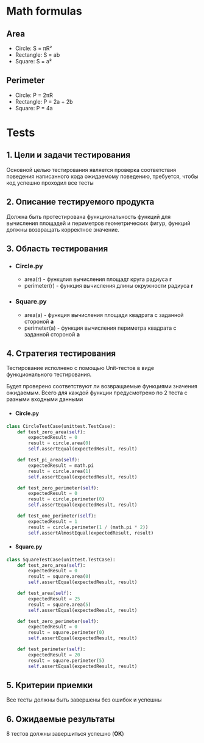 # Math formulas
## Area
- Circle: S = πR²
- Rectangle: S = ab
- Square: S = a²

## Perimeter
- Circle: P = 2πR
- Rectangle: P = 2a + 2b
- Square: P = 4a

# **Tests**

## 1. Цели и задачи тестирования
Основной целью тестирования является проверка соответствия поведения написанного кода ожидаемому поведению, требуется, чтобы код успешно проходил все тесты

## 2. Описание тестируемого продукта

Должна быть протестирована функциональность функций для вычисления площадей и периметров геометрических фигур, функций должны возвращать корректное значение.

## 3. Область тестирования

- ### Circle.py
    - area(r) - функцлия вычисления площадт круга радиуса **r**
    - perimeter(r) - функция вычисления длины окружности радиуса **r**

- ### Square.py
    - area(a) - функция вычисления площади квадрата с заданной стороной **а**
    - perimeter(a) - функция вычисления периметра квадрата с заданной стороной **a**

## 4. Стратегия тестирования
Тестирование исполнено с помощью Unit-тестов в виде функционального тестирования.

Будет проверено соответствуют ли возвращаемые функциями значения ожидаемым.
Всего для каждой функции предусмотрено по 2 теста с разными входными данными

- #### Circle.py
```python
class CircleTestCase(unittest.TestCase):
    def test_zero_area(self):
        expectedResult = 0
        result = circle.area(0)
        self.assertEqual(expectedResult, result)

    def test_pi_area(self):
        expectedResult = math.pi
        result = circle.area(1)
        self.assertEqual(expectedResult, result)

    def test_zero_perimeter(self):
        expectedResult = 0
        result = circle.perimeter(0)
        self.assertEqual(expectedResult, result)

    def test_one_perimeter(self):
        expectedResult = 1
        result = circle.perimeter(1 / (math.pi * 2))
        self.assertAlmostEqual(expectedResult, result)
```
- #### Square.py
```python
class SquareTestCase(unittest.TestCase):
    def test_zero_area(self):
        expectedResult = 0
        result = square.area(0)
        self.assertEqual(expectedResult, result)

    def test_area(self):
        expectedResult = 25
        result = square.area(5)
        self.assertEqual(expectedResult, result)

    def test_zero_perimeter(self):
        expectedResult = 0
        result = square.perimeter(0)
        self.assertEqual(expectedResult, result)

    def test_perimeter(self):
        expectedResult = 20
        result = square.perimeter(5)
        self.assertEqual(expectedResult, result)
```
## 5. Критерии приемки
Все тесты должны быть завершены без ошибок и успешны

## 6. Ожидаемые результаты
8 тестов должны завершиться успешно (**OK**)